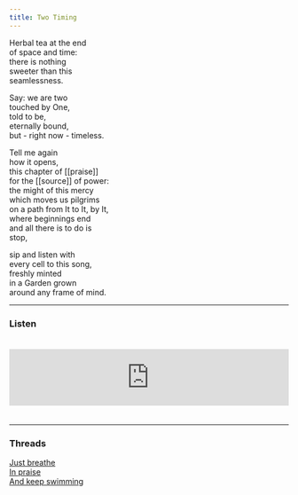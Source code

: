 ```yaml
---
title: Two Timing
---
```


Herbal tea at the end   
of space and time:  
there is nothing  
sweeter than this  
seamlessness.  
  
Say: we are two  
touched by One,  
told to be,  
eternally bound,  
but - right now - timeless.  
  
Tell me again  
how it opens,  
this chapter of [[praise]]  
for the [[source]] of power:  
the might of this mercy  
which moves us pilgrims  
on a path from It to It, by It,  
where beginnings end  
and all there is to do is  
stop,  
  
sip and listen with  
every cell to this song,  
freshly minted   
in a Garden grown  
around any frame of mind.  

---  

### Listen

<iframe src="https://anchor.fm/andy-tudhope/embed/episodes/Two-Timing-enr019" height="102px" width="100%" style="margin: 20px 0px;" frameborder="0" scrolling="no"></iframe>

---  

### Threads  

<a href="https://thebluebook.co.za/canto-vi/remember-to-breathe.html" target="_blank">Just breathe</a><br/>
<a href="https://living.thebluebook.co.za/surrender/open_earth.html" target="_blank">In praise</a><br/>
<a href="https://dyeing.thebluebook.co.za/?stackedPages=%2Fwater" target="_blank">And keep swimming</a><br/>